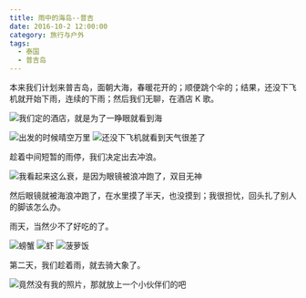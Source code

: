 ```yaml
---
title: 雨中的海岛--普吉
date: 2016-10-2 12:00:00
category: 旅行与户外
tags:
  - 泰国
  - 普吉岛
---
```


本来我们计划来普吉岛，面朝大海，春暖花开的；顺便跳个伞的；结果，还没下飞机就开始下雨，连续的下雨；然后我们无聊，在酒店 K 歌。

![我们定的酒店，就是为了一睁眼就看到海](雨中的海岛--普吉/1.jpg)

<!--more-->

![出发的时候晴空万里](雨中的海岛--普吉/7.jpg)
![还没下飞机就看到天气很差了](雨中的海岛--普吉/8.jpg)

趁着中间短暂的雨停，我们决定出去冲浪。


![我看起来这么衰，是因为眼镜被浪冲跑了，双目无神](雨中的海岛--普吉/2.jpg)

然后眼镜就被海浪冲跑了，在水里摸了半天，也没摸到；我很担忧，回头扎了别人的脚该怎么办。

雨天，当然少不了好吃的了。

![螃蟹](雨中的海岛--普吉/3.jpg)
![虾](雨中的海岛--普吉/4.jpg)
![菠萝饭](雨中的海岛--普吉/5.jpg)


第二天，我们趁着雨，就去骑大象了。

![竟然没有我的照片，那就放上一个小伙伴们的吧](雨中的海岛--普吉/6.jpg)
